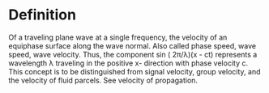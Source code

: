 # Definition

Of a traveling plane wave at a single frequency, the velocity of an
equiphase surface along the wave normal. Also called phase speed, wave
speed, wave velocity. Thus, the component sin ( 2π/λ)(x - ct) represents
a wavelength λ traveling in the positive x- direction with phase
velocity c. This concept is to be distinguished from signal velocity,
group velocity, and the velocity of fluid parcels. See velocity of
propagation.
